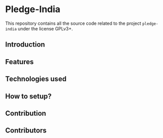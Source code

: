 # Pledge-India

This repository contains all the source code related to the project `pledge-india` under the license GPLv3+.

## Introduction

## Features

## Technologies used

## How to setup?

## Contribution

## Contributors 